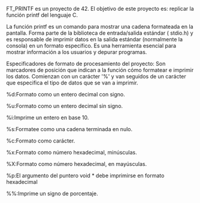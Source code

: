 FT_PRINTF es un proyecto de 42.
El objetivo de este proyecto es: replicar la función printf del lenguaje C.

La función printf es un comando para mostrar una cadena formateada en la pantalla.
Forma parte de la biblioteca de entrada/salida estándar ( stdio.h) y es responsable de imprimir datos en la salida estándar (normalmente la consola) en un formato específico.
Es una herramienta esencial para mostrar información a los usuarios y depurar programas.

Especificadores de formato de procesamiento del proyecto:
Son marcadores de posición que indican a la función cómo formatear e imprimir los datos. 
Comienzan con un carácter '%' y van seguidos de un carácter que especifica el tipo de datos que se van a imprimir.

%d:Formato como un entero decimal con signo.

%u:Formato como un entero decimal sin signo.

%i:Imprime un entero en base 10.

%s:Formatee como una cadena terminada en nulo.

%c:Formato como carácter.

%x:Formato como número hexadecimal, minúsculas.

%X:Formato como número hexadecimal, en mayúsculas.

%p:El argumento del puntero void * debe imprimirse en formato hexadecimal

%%:Imprime un signo de porcentaje.
